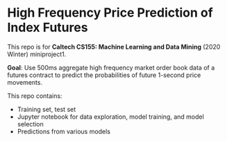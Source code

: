 # High Frequency Price Prediction of Index Futures

This repo is for **Caltech CS155: Machine Learning and Data Mining** (2020 Winter) miniproject1. 

**Goal**: Use 500ms aggregate high frequency market order book data of a futures contract to predict the probabilities of future 1-second price movements.

This repo contains: 
- Training set, test set
- Jupyter notebook for data exploration, model training, and model selection
- Predictions from various models
